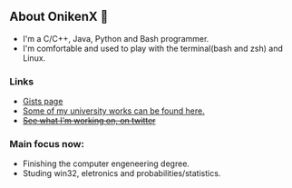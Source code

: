 ## About OnikenX 👋

- I'm a C/C++, Java, Python and Bash programmer.
- I'm comfortable and used to play with the terminal(bash and zsh) and Linux.

### Links

- [Gists page](https://gist.github.com/OnikenX/)
- [Some of my university works can be found here.](https://github.com/ISEC-estudantes/)
- ~~[See what I'm working on, on twitter](https://twitter.com/OnikenX_)~~

### Main focus now:
- Finishing the computer engeneering degree.
- Studing win32, eletronics and probabilities/statistics.
